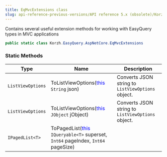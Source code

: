 ```yaml
---
title: EqMvcExtensions class
slug: api-reference-previous-versions/API reference 5.x (obsolete)/Korzh.EasyQuery.AspNetCore namespace/eqmvcextensions-class
---
```



Contains several useful extension methods for working with EasyQuery types in MVC applications
```csharp
public static class Korzh.EasyQuery.AspNetCore.EqMvcExtensions

```

### Static Methods

| Type | Name | Description | 
| --- | --- | --- | 
| `ListViewOptions` | ToListViewOptions(<span style='color: blue'>this</span> `String` json) | Converts JSON string to `ListViewOptions` object. | 
| `ListViewOptions` | ToListViewOptions(<span style='color: blue'>this</span> `JObject` jObject) | Converts JSON string to `ListViewOptions` object. | 
| `IPagedList<T>` | ToPagedList(<span style='color: blue'>this</span> `IQueryable<T>` superset, `Int64` pageIndex, `Int64` pageSize) |  |
